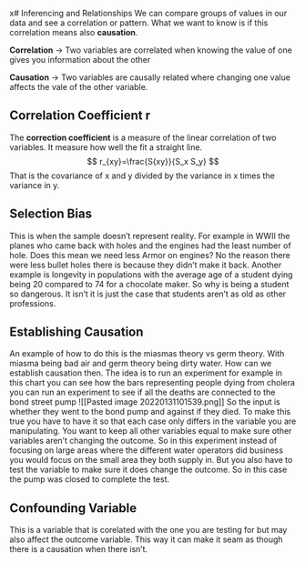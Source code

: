 x# Inferencing and Relationships
We can compare groups of values in our data and see a correlation or pattern. What we want to know is if this correlation means also **causation**. 

**Correlation** -> Two variables are correlated when knowing the value of one gives you information about the other

**Causation** -> Two variables are causally related where changing one value affects the vale of the other variable.

## Correlation Coefficient r
The **correction coefficient** is a measure of the linear correlation of two variables. It measure how well the fit a straight line.
$$
r_{xy}=\frac{S{xy}}{S_x S_y}
$$
That is the covariance of x and y divided by the variance in x times the variance in y.

## Selection Bias 
This is when the sample doesn’t represent reality. For example in WWII the planes who came back with holes and the engines had the least number of hole. Does this mean we need less Armor on engines? No the reason there were less bullet holes there is because they didn’t make it back. Another example is longevity in populations with the average age of a student dying being 20 compared to 74 for a chocolate maker. So why is being a student so dangerous. It isn’t it is just the case that students aren’t as old as other professions.

## Establishing Causation    
An example of how to do this is the miasmas theory vs germ theory. With miasma being bad air and germ theory being dirty water. How can we establish causation then. The idea is to run an experiment for example in this chart you can see how the bars representing people dying from cholera you can run an experiment to see if all the deaths are connected to the bond street pump
![[Pasted image 20220131101539.png]]
So the input is whether they went to the bond pump and against if they died. To make this true you have to have it so that each case only differs in the variable you are manipulating. You want to keep all other variables equal to make sure other variables aren’t changing the outcome. So in this experiment instead of focusing on large areas where the different water operators did business you would focus on the small area they both supply in. But you also have to test the variable to make sure it does change the outcome. So in this case the pump was closed to complete the test.

## Confounding Variable        
This is a variable that is corelated with the one you are testing for but may also affect the outcome variable. This way it can make it seam as though there is a causation when there isn’t. 